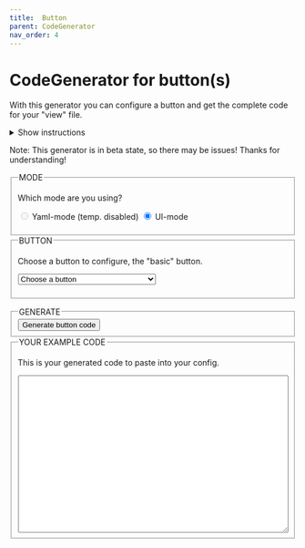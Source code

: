 ```yaml
---
title: 	Button
parent: CodeGenerator
nav_order: 4
---
```


# CodeGenerator for button(s)

With this generator you can configure a button and get the complete code for your "view" file.

<details><summary>Show instructions</summary>

*   Choose the button, you want to generate
*   If variables or entries need to be set, the form shows these after you choose
*   Fill in the data from Home Assistant as described
*   Click "Generate button code"
*   Copy the generated code and paste it in your edit window in Home Assistant

Note: If you don't want to fill in the data, just click "Generate button code" after choosing a button type. The generator shows the code without filled in data. This generator works locally in your browser, no data is send anywhere!</details>

Note: This generator is in beta state, so there may be issues! Thanks for understanding!

<form name="minimalist-generator-buttons" id="minimalist-generator-buttons" method="post" action="">

<fieldset><legend style="text-transform: uppercase;">Mode</legend>

Which mode are you using?

<input type="radio" name="mode" id="yaml_mode" value="yaml" disabled=""> <label for="yaml_mode">Yaml-mode (temp. disabled)</label> <input type="radio" name="mode" id="ui_mode" value="ui" checked="checked"> <label for="ui_mode">UI-mode</label>  
</fieldset>

<fieldset><legend style="text-transform: uppercase;">Button</legend>

Choose a button to configure, the "basic" button.

<select name="buttons" id="buttons"><option value="-1">Choose a button</option> <optgroup label="Chips"><option value="chip_back">Chip Back Button</option> <option value="chip_icon_double_state">Chip Icon With Double State</option> <option value="chip_icon_only">Chip Icon Only</option> <option value="chip_icon_state">Chip Icon With State</option> <option value="chip_power_consumption">Chip Power Consumption</option> <option value="chip_presence_detection">Chip Presence Detection (counter)</option> <option value="chip_temperature">Chip Temperature</option></optgroup> <optgroup label="Title"><option value="card_title">Title</option></optgroup> <optgroup label="Cards"><option value="card_battery">Battery Card</option> <option value="card_binary_sensor">Binary Sensor Card</option> <option value="card_binary_sensor_alert">Binary Sensor Card (alert)</option> <option value="card_cover_with_buttons">Cover Card with buttons</option> <option value="card_generic">Generic Card</option> <option value="card_generic_swap">Generic Card Swapped</option> <option value="card_graph">Graph Card</option> <option value="card_input_boolean">Input Boolean Card</option> <option value="card_light">Light Card</option> <option value="card_light_slider">Light Slider Card</option> <option value="card_light_slider_collapse">Light Slider Card (collapse)</option> <option value="card_light_slider_horizontal">Light Slider Card (horizontal)</option> <option value="card_media_player">Media Player Card</option> <option value="card_media_player_with_control">Media Player Card (with control)</option> <option value="card_media_player_with_controls">Media Player Card (with controls)</option> <option value="card_navigate">Navigate Card</option> <option value="card_person">Person Card</option> <option value="card_power_outlet">Power Outlet Card</option> <option value="card_script">Script Card</option></optgroup></select></fieldset>

<div id="div_card_battery" style="display: none;">

<fieldset><legend style="text-transform: uppercase;">Variables / entries</legend>

Fill in at least the required fields with _your_ data from Home Assistant.

<label for="cardbattery_entity">Entry: _entity_ (required)</label>  
<input type="text" id="cardbattery_entity" name="cardbattery_entity" requiredminlength="4" placeholder="eg. sensor.livingroom_thermometer_battery">

<div class="tooltip"> ? <span class="tooltiptext">This is your battery entity</span></div>

<label for="cardbattery_ulmcardbatteryattribute">Variable: _ulm_card_battery_attribute_</label>  
<input type="text" id="cardbattery_ulmcardbatteryattribute" name="cardbattery_ulmcardbatteryattribute" minlength="4" placeholder="eg. battery_attribute">

<div class="tooltip"> ? <span class="tooltiptext">If your entity provides the battery percent in an attribute (= not as an own sensor), fill in the <u>attributes name</u> here. Eg. if you have `sensor.livingroom_thermometer` and the attribute for your battery power is `sensor.livingroom_thermometer.attributes.battery_percent`, you fill in _battery_percent_ here.</span></div>

</fieldset>

</div>

<div id="div_card_binary_sensor" style="display: none;">

<fieldset><legend style="text-transform: uppercase;">Variables / entries</legend>

Fill in at least the required fields with _your_ data from Home Assistant.

<label for="cardbinarysensor_entity">Entry: _entity_ (required)</label>  
<input type="text" id="cardbinarysensor_entity" name="cardbinarysensor_entity" requiredminlength="4" placeholder="eg. binary_sensor.garage_door">

<div class="tooltip"> ? <span class="tooltiptext">The _binary_sensor_ to show</span></div>

<label for="cardbinarysensor_showlastchanged">Entry: _show_last_changed_</label>  
<input type="text" id="cardbinarysensor_showlastchanged" name="cardbinarysensor_showlastchanged" minlength="4" placeholder="eg. true or false">  
</fieldset>

</div>

<div id="div_card_binary_sensor_alert" style="display: none;">

<fieldset><legend style="text-transform: uppercase;">Variables / entries</legend>

Fill in at least the required fields with _your_ data from Home Assistant.

<label for="cardbinarysensoralert_entity">Entry: _entity_ (required)</label>  
<input type="text" id="cardbinarysensoralert_entity" name="cardbinarysensoralert_entity" requiredminlength="4" placeholder="eg. binary_sensor.garage_door">

<div class="tooltip"> ? <span class="tooltiptext">The _binary_sensor_ to show</span></div>

<label for="cardbinarysensoralert_showlastchanged">Entry: _show_last_changed_</label>  
<input type="text" id="cardbinarysensoralert_showlastchanged" name="cardbinarysensoralert_showlastchanged" minlength="4" placeholder="eg. ">  
</fieldset>

</div>

<div id="div_card_cover_with_buttons" style="display: none;">

<fieldset><legend style="text-transform: uppercase;">Variables / entries</legend>

Fill in at least the required fields with _your_ data from Home Assistant.

<label for="cardcoverwithbuttons_ulmcardcoverwithbuttonsentity">Variable: _ulm_card_cover_with_buttons_entity_ (required)</label>  
<input type="text" id="cardcoverwithbuttons_ulmcardcoverwithbuttonsentity" name="cardcoverwithbuttons_ulmcardcoverwithbuttonsentity" requiredminlength="4" placeholder="eg. cover.livingroom_window">

<div class="tooltip"> ? <span class="tooltiptext">The _entity_id_ of your cover</span></div>

<label for="cardcoverwithbuttons_ulmcardcoverwithbuttonsname">Variable: _ulm_card_cover_with_buttons_name_</label>  
<input type="text" id="cardcoverwithbuttons_ulmcardcoverwithbuttonsname" name="cardcoverwithbuttons_ulmcardcoverwithbuttonsname" minlength="4" placeholder="eg. Cover Livingroom Window">

<div class="tooltip"> ? <span class="tooltiptext">The name of your cover entity</span></div>

</fieldset>

</div>

<div id="div_card_generic" style="display: none;">

<fieldset><legend style="text-transform: uppercase;">Variables / entries</legend>

Fill in at least the required fields with _your_ data from Home Assistant.

<label for="cardgeneric_entity">Entry: _entity_ (required)</label>  
<input type="text" id="cardgeneric_entity" name="cardgeneric_entity" requiredminlength="4" placeholder="eg. sensor.next_waste_collection">  
</fieldset>

</div>

<div id="div_card_generic_swap" style="display: none;">

<fieldset><legend style="text-transform: uppercase;">Variables / entries</legend>

Fill in at least the required fields with _your_ data from Home Assistant.

<label for="cardgenericswap_entity">Entry: _entity_ (required)</label>  
<input type="text" id="cardgenericswap_entity" name="cardgenericswap_entity" requiredminlength="4" placeholder="eg. sensor.next_waste_collection">  
</fieldset>

</div>

<div id="div_card_graph" style="display: none;">

<fieldset><legend style="text-transform: uppercase;">Variables / entries</legend>

Fill in at least the required fields with _your_ data from Home Assistant.

<label for="cardgraph_ulmcardgraphcolor">Variable: _ulm_card_graph_color_</label>  
<input type="text" id="cardgraph_ulmcardgraphcolor" name="cardgraph_ulmcardgraphcolor" minlength="4" placeholder="eg. var(--google-blue)">

<div class="tooltip"> ? <span class="tooltiptext">This is to adjust your color value. Use a CSS varible from HA or set a color value (eg. #FFFFFF)</span></div>

<label for="cardgraph_ulmcardgraphname">Variable: _ulm_card_graph_name_</label>  
<input type="text" id="cardgraph_ulmcardgraphname" name="cardgraph_ulmcardgraphname" minlength="4" placeholder="eg. Temperature Livingroom">

<div class="tooltip"> ? <span class="tooltiptext">The name of your sensor</span></div>

<label for="cardgraph_ulmcardgraphentity">Variable: _ulm_card_graph_entity_ (required)</label>  
<input type="text" id="cardgraph_ulmcardgraphentity" name="cardgraph_ulmcardgraphentity" requiredminlength="4" placeholder="eg. sensor.livingroom_temperature">

<div class="tooltip"> ? <span class="tooltiptext">Your _entity_id_ for the temperature sensor</span></div>

</fieldset>

</div>

<div id="div_card_input_boolean" style="display: none;">

<fieldset><legend style="text-transform: uppercase;">Variables / entries</legend>

Fill in at least the required fields with _your_ data from Home Assistant.

<label for="cardinputboolean_entity">Entry: _entity_ (required)</label>  
<input type="text" id="cardinputboolean_entity" name="cardinputboolean_entity" requiredminlength="4" placeholder="eg. input_boolean.guest_mode">

<div class="tooltip"> ? <span class="tooltiptext">The _input_boolean_ to switch</span></div>

</fieldset>

</div>

<div id="div_card_light" style="display: none;">

<fieldset><legend style="text-transform: uppercase;">Variables / entries</legend>

Fill in at least the required fields with _your_ data from Home Assistant.

<label for="cardlight_entity">Entry: _entity_ (required)</label>  
<input type="text" id="cardlight_entity" name="cardlight_entity" requiredminlength="4" placeholder="eg. light.my_livingroom_light">  
</fieldset>

</div>

<div id="div_card_light_slider" style="display: none;">

<fieldset><legend style="text-transform: uppercase;">Variables / entries</legend>

Fill in at least the required fields with _your_ data from Home Assistant.

<label for="cardlightslider_entity">Entry: _entity_ (required)</label>  
<input type="text" id="cardlightslider_entity" name="cardlightslider_entity" requiredminlength="4" placeholder="eg. light.my_livingroom_light">  
<label for="cardlightslider_ulmcardlightslidername">Variable: _ulm_card_light_slider_name_</label>  
<input type="text" id="cardlightslider_ulmcardlightslidername" name="cardlightslider_ulmcardlightslidername" minlength="4" placeholder="eg. Livingroom Light">

<div class="tooltip"> ? <span class="tooltiptext">If you want to set a specific name, eg. because your friendly name is too long for the card, this is the place to fill it in. If this is not set, the friendly name will be used.</span></div>

</fieldset>

</div>

<div id="div_card_light_slider_collapse" style="display: none;">

<fieldset><legend style="text-transform: uppercase;">Variables / entries</legend>

Fill in at least the required fields with _your_ data from Home Assistant.

<label for="cardlightslidercollapse_entity">Entry: _entity_ (required)</label>  
<input type="text" id="cardlightslidercollapse_entity" name="cardlightslidercollapse_entity" requiredminlength="4" placeholder="eg. light.my_livingroom_light">  
<label for="cardlightslidercollapse_ulmcardlightslidercollapsename">Variable: _ulm_card_light_slider_collapse_name_</label>  
<input type="text" id="cardlightslidercollapse_ulmcardlightslidercollapsename" name="cardlightslidercollapse_ulmcardlightslidercollapsename" minlength="4" placeholder="eg. Livingroom Light">

<div class="tooltip"> ? <span class="tooltiptext">If you want to set a specific name, eg. because your friendly name is too long for the card, this is the place to fill it in. If this is not set, the friendly name will be used.</span></div>

</fieldset>

</div>

<div id="div_card_light_slider_horizontal" style="display: none;">

<fieldset><legend style="text-transform: uppercase;">Variables / entries</legend>

Fill in at least the required fields with _your_ data from Home Assistant.

<label for="cardlightsliderhorizontal_entity">Entry: _entity_ (required)</label>  
<input type="text" id="cardlightsliderhorizontal_entity" name="cardlightsliderhorizontal_entity" requiredminlength="4" placeholder="eg. light.my_livingroom_light">  
<label for="cardlightsliderhorizontal_ulmcardlightsliderhorizontalname">Variable: _ulm_card_light_slider_horizontal_name_</label>  
<input type="text" id="cardlightsliderhorizontal_ulmcardlightsliderhorizontalname" name="cardlightsliderhorizontal_ulmcardlightsliderhorizontalname" minlength="4" placeholder="eg. Livingroom Light">

<div class="tooltip"> ? <span class="tooltiptext">If you want to set a specific name, eg. because your friendly name is too long for the card, this is the place to fill it in. If this is not set, the friendly name will be used.</span></div>

</fieldset>

</div>

<div id="div_card_media_player" style="display: none;">

<fieldset><legend style="text-transform: uppercase;">Variables / entries</legend>

Fill in at least the required fields with _your_ data from Home Assistant.

<label for="cardmediaplayer_entity">Entry: _entity_ (required)</label>  
<input type="text" id="cardmediaplayer_entity" name="cardmediaplayer_entity" requiredminlength="4" placeholder="eg. media_player.livingroom_shield">

<div class="tooltip"> ? <span class="tooltiptext">The media-player entity</span></div>

<label for="cardmediaplayer_name">Entry: _name_ (required)</label>  
<input type="text" id="cardmediaplayer_name" name="cardmediaplayer_name" requiredminlength="4" placeholder="eg. Livingroom Nvidia Shield">

<div class="tooltip"> ? <span class="tooltiptext">Name to display for your media-player</span></div>

</fieldset>

</div>

<div id="div_card_media_player_with_control" style="display: none;">

<fieldset><legend style="text-transform: uppercase;">Variables / entries</legend>

Fill in at least the required fields with _your_ data from Home Assistant.

<label for="cardmediaplayerwithcontrol_entity">Entry: _entity_ (required)</label>  
<input type="text" id="cardmediaplayerwithcontrol_entity" name="cardmediaplayerwithcontrol_entity" requiredminlength="4" placeholder="eg. media_player.livingroom_shield">

<div class="tooltip"> ? <span class="tooltiptext">The media-player entity</span></div>

<label for="cardmediaplayerwithcontrol_name">Entry: _name_ (required)</label>  
<input type="text" id="cardmediaplayerwithcontrol_name" name="cardmediaplayerwithcontrol_name" requiredminlength="4" placeholder="eg. Livingroom Nvidia Shield">

<div class="tooltip"> ? <span class="tooltiptext">Name to display for your media-player</span></div>

</fieldset>

</div>

<div id="div_card_media_player_with_controls" style="display: none;">

<fieldset><legend style="text-transform: uppercase;">Variables / entries</legend>

Fill in at least the required fields with _your_ data from Home Assistant.

<label for="cardmediaplayerwithcontrols_ulmcardmediaplayerwithcontrolsentity">Variable: _ulm_card_media_player_with_controls_entity_ (required)</label>  
<input type="text" id="cardmediaplayerwithcontrols_ulmcardmediaplayerwithcontrolsentity" name="cardmediaplayerwithcontrols_ulmcardmediaplayerwithcontrolsentity" requiredminlength="4" placeholder="eg. media_player.livingroom_shield">

<div class="tooltip"> ? <span class="tooltiptext">The entity of the media player</span></div>

<label for="cardmediaplayerwithcontrols_ulmcardmediaplayerwithcontrolsname">Variable: _ulm_card_media_player_with_controls_name_</label>  
<input type="text" id="cardmediaplayerwithcontrols_ulmcardmediaplayerwithcontrolsname" name="cardmediaplayerwithcontrols_ulmcardmediaplayerwithcontrolsname" minlength="4" placeholder="eg. Living room Media Player">

<div class="tooltip"> ? <span class="tooltiptext">The name of the media player (only displayed when off)</span></div>

</fieldset>

</div>

<div id="div_card_navigate" style="display: none;">

<fieldset><legend style="text-transform: uppercase;">Variables / entries</legend>

Fill in at least the required fields with _your_ data from Home Assistant.

<label for="cardnavigate_ulmcardnavigatepath">Variable: _ulm_card_navigate_path_ (required)</label>  
<input type="text" id="cardnavigate_ulmcardnavigatepath" name="cardnavigate_ulmcardnavigatepath" requiredminlength="4" placeholder="eg. /ui-lovelace-minimalist/media">

<div class="tooltip"> ? <span class="tooltiptext">The path to your lovelace dashboard</span></div>

<label for="cardnavigate_ulmcardnavigatetitle">Variable: _ulm_card_navigate_title_ (required)</label>  
<input type="text" id="cardnavigate_ulmcardnavigatetitle" name="cardnavigate_ulmcardnavigatetitle" requiredminlength="4" placeholder="eg. Media">

<div class="tooltip"> ? <span class="tooltiptext">Title to show for the link</span></div>

<label for="cardnavigate_ulmcardnavigateicon">Variable: _ulm_card_navigate_icon_ (required)</label>  
<input type="text" id="cardnavigate_ulmcardnavigateicon" name="cardnavigate_ulmcardnavigateicon" requiredminlength="4" placeholder="eg. mdi:television">

<div class="tooltip"> ? <span class="tooltiptext">Icon to show</span></div>

</fieldset>

</div>

<div id="div_card_person" style="display: none;">

<fieldset><legend style="text-transform: uppercase;">Variables / entries</legend>

Fill in at least the required fields with _your_ data from Home Assistant.

<label for="cardperson_ulmcardpersonentity">Variable: _ulm_card_person_entity_ (required)</label>  
<input type="text" id="cardperson_ulmcardpersonentity" name="cardperson_ulmcardpersonentity" requiredminlength="4" placeholder="eg. person.username">

<div class="tooltip"> ? <span class="tooltiptext">The person entity</span></div>

<label for="cardperson_ulmcardpersonuseentitypicture">Variable: _ulm_card_person_use_entity_picture_</label>  
<input type="text" id="cardperson_ulmcardpersonuseentitypicture" name="cardperson_ulmcardpersonuseentitypicture" minlength="4" placeholder="eg. true or false">

<div class="tooltip"> ? <span class="tooltiptext">If you set this to true, the card shows the entity picture from your user, otherwise (set to false) shows the icon. Default is false.</span></div>

<label for="cardperson_ulmcardpersonzone1">Variable: _ulm_card_person_zone1_</label>  
<input type="text" id="cardperson_ulmcardpersonzone1" name="cardperson_ulmcardpersonzone1" minlength="4" placeholder="eg. work">

<div class="tooltip"> ? <span class="tooltiptext">Set another zone (beside "home") to use for the card. You can set up two zones besides "home".</span></div>

<label for="cardperson_ulmcardpersonzone2">Variable: _ulm_card_person_zone2_</label>  
<input type="text" id="cardperson_ulmcardpersonzone2" name="cardperson_ulmcardpersonzone2" minlength="4" placeholder="eg. school">

<div class="tooltip"> ? <span class="tooltiptext">Set another zone (beside "home") to use for the card. You can set up two zones besides "home".</span></div>

</fieldset>

</div>

<div id="div_card_power_outlet" style="display: none;">

<fieldset><legend style="text-transform: uppercase;">Variables / entries</legend>

Fill in at least the required fields with _your_ data from Home Assistant.

<label for="cardpoweroutlet_entity">Entry: _entity_ (required)</label>  
<input type="text" id="cardpoweroutlet_entity" name="cardpoweroutlet_entity" requiredminlength="4" placeholder="eg. switch.power_outlet_livingroom">  
<label for="cardpoweroutlet_name">Entry: _name_ (required)</label>  
<input type="text" id="cardpoweroutlet_name" name="cardpoweroutlet_name" requiredminlength="4" placeholder="eg. Power Outlet Livingroom">  
<label for="cardpoweroutlet_ulmcardpoweroutletconsumptionsensor">Variable: _ulm_card_power_outlet_consumption_sensor_</label>  
<input type="text" id="cardpoweroutlet_ulmcardpoweroutletconsumptionsensor" name="cardpoweroutlet_ulmcardpoweroutletconsumptionsensor" minlength="4" placeholder="eg. sensor.power_outlet_livingroom_consumption">

<div class="tooltip"> ? <span class="tooltiptext">If you set this sensor, the `power-outlet-card` shows the energy consumption next to the state.</span></div>

</fieldset>

</div>

<div id="div_card_script" style="display: none;">

<fieldset><legend style="text-transform: uppercase;">Variables / entries</legend>

Fill in at least the required fields with _your_ data from Home Assistant.

<label for="cardscript_ulmcardscripttitle">Variable: _ulm_card_script_title_ (required)</label>  
<input type="text" id="cardscript_ulmcardscripttitle" name="cardscript_ulmcardscripttitle" requiredminlength="4" placeholder="eg. Romantic lights">

<div class="tooltip"> ? <span class="tooltiptext">Name to show for the script.</span></div>

<label for="cardscript_ulmcardscripticon">Variable: _ulm_card_script_icon_ (required)</label>  
<input type="text" id="cardscript_ulmcardscripticon" name="cardscript_ulmcardscripticon" requiredminlength="4" placeholder="eg. mdi:candle">

<div class="tooltip"> ? <span class="tooltiptext">Icon to show for the script.</span></div>

<label for="cardscript_tapactionaction">Entry: _tap_action_action_ (required)</label>  
<input type="text" id="cardscript_tapactionaction" name="cardscript_tapactionaction" requiredminlength="4" placeholder="eg. call-service">

<div class="tooltip"> ? <span class="tooltiptext">Only call-service is allowed here.</span></div>

<label for="cardscript_tapactionservice">Entry: _tap_action_service_ (required)</label>  
<input type="text" id="cardscript_tapactionservice" name="cardscript_tapactionservice" requiredminlength="4" placeholder="eg. script.turn_on">

<div class="tooltip"> ? <span class="tooltiptext">Let the script run by turning it on.</span></div>

<label for="cardscript_tapactionservicedata">Entry: _tap_action_service_data_ (required)</label>  
<input type="text" id="cardscript_tapactionservicedata" name="cardscript_tapactionservicedata" requiredminlength="4" placeholder="eg. entity_id: script.romantic_livingroom_lights">

<div class="tooltip"> ? <span class="tooltiptext">This is the service_data needed by your script. That can be an entity_id and/or some variables.</span></div>

</fieldset>

</div>

<div id="div_card_title" style="display: none;">

<fieldset><legend style="text-transform: uppercase;">Variables / entries</legend>

Fill in at least the required fields with _your_ data from Home Assistant.

<label for="cardtitle_name">Entry: _name_ (required)</label>  
<input type="text" id="cardtitle_name" name="cardtitle_name" requiredminlength="4" placeholder="eg. My_Title">

<div class="tooltip"> ? <span class="tooltiptext">This is a main title (either title or subtitle is required)</span></div>

<label for="cardtitle_label">Entry: _label_ (required)</label>  
<input type="text" id="cardtitle_label" name="cardtitle_label" requiredminlength="4" placeholder="eg. My_Subtitle">

<div class="tooltip"> ? <span class="tooltiptext">This is a subtitle (either title or subtitle is required)</span></div>

</fieldset>

</div>

<div id="div_chip_back" style="display: none;">

<fieldset><legend style="text-transform: uppercase;">Variables / entries</legend>

Fill in at least the required fields with _your_ data from Home Assistant.

<label for="chipback_ulmchipbackpath">Variable: _ulm_chip_back_path_ (required)</label>  
<input type="text" id="chipback_ulmchipbackpath" name="chipback_ulmchipbackpath" requiredminlength="4" placeholder="eg. /ui-lovelace-minimalist/home">

<div class="tooltip"> ? <span class="tooltiptext">Set the navigation path to your default view, eg. _ui-lovelace-minimalist/home_ or _lovelace_</span></div>

</fieldset>

</div>

<div id="div_chip_icon_double_state" style="display: none;">

<fieldset><legend style="text-transform: uppercase;">Variables / entries</legend>

Fill in at least the required fields with _your_ data from Home Assistant.

<label for="chipicondoublestate_ulmchipicondoublestateicon">Variable: _ulm_chip_icon_double_state_icon_ (required)</label>  
<input type="text" id="chipicondoublestate_ulmchipicondoublestateicon" name="chipicondoublestate_ulmchipicondoublestateicon" requiredminlength="4" placeholder="eg. 💻">

<div class="tooltip"> ? <span class="tooltiptext">This is the icon to show. See [icons](/usage#icons) to read more about the used unicode `emojis`.</span></div>

<label for="chipicondoublestate_ulmchipicondoublestateentity1">Variable: _ulm_chip_icon_double_state_entity_1_ (required)</label>  
<input type="text" id="chipicondoublestate_ulmchipicondoublestateentity1" name="chipicondoublestate_ulmchipicondoublestateentity1" requiredminlength="4" placeholder="eg. sensor.nas_disk_used">  
<label for="chipicondoublestate_ulmchipicondoublestateentity2">Variable: _ulm_chip_icon_double_state_entity_2_ (required)</label>  
<input type="text" id="chipicondoublestate_ulmchipicondoublestateentity2" name="chipicondoublestate_ulmchipicondoublestateentity2" requiredminlength="4" placeholder="eg. sensor.nas_cpu_load">  
</fieldset>

</div>

<div id="div_chip_icon_only" style="display: none;">

<fieldset><legend style="text-transform: uppercase;">Variables / entries</legend>

Fill in at least the required fields with _your_ data from Home Assistant.

<label for="chipicononly_ulmchipicononly">Variable: _ulm_chip_icon_only_</label>  
<input type="text" id="chipicononly_ulmchipicononly" name="chipicononly_ulmchipicononly" minlength="4" placeholder="eg. ❤">

<div class="tooltip"> ? <span class="tooltiptext">This is the icon to show. See [icons](/usage#icons) to read more about the used unicode `emojis`.</span></div>

</fieldset>

</div>

<div id="div_chip_icon_state" style="display: none;">

<fieldset><legend style="text-transform: uppercase;">Variables / entries</legend>

Fill in at least the required fields with _your_ data from Home Assistant.

<label for="chipiconstate_ulmchipiconstateicon">Variable: _ulm_chip_icon_state_icon_ (required)</label>  
<input type="text" id="chipiconstate_ulmchipiconstateicon" name="chipiconstate_ulmchipiconstateicon" requiredminlength="4" placeholder="eg. 🛏️">

<div class="tooltip"> ? <span class="tooltiptext">This is the icon to show. See See [icons](/usage#icons) to read more about the used unicode `emojis`.</span></div>

<label for="chipiconstate_ulmchipiconstateentity">Variable: _ulm_chip_icon_state_entity_ (required)</label>  
<input type="text" id="chipiconstate_ulmchipiconstateentity" name="chipiconstate_ulmchipiconstateentity" requiredminlength="4" placeholder="eg. sensor.bed_occupancy">  
</fieldset>

</div>

<div id="div_chip_power_consumption" style="display: none;">

<fieldset><legend style="text-transform: uppercase;">Variables / entries</legend>

Fill in at least the required fields with _your_ data from Home Assistant.

<label for="chippowerconsumption_ulmchipelectricconsumption">Variable: _ulm_chip_electric_consumption_ (required)</label>  
<input type="text" id="chippowerconsumption_ulmchipelectricconsumption" name="chippowerconsumption_ulmchipelectricconsumption" requiredminlength="4" placeholder="eg. sensor.my_electric_power_consumption">

<div class="tooltip"> ? <span class="tooltiptext">This is your consumed energy. This is the sensor, that shows how many *kWh*s are consumed.</span></div>

<label for="chippowerconsumption_ulmchipelectricprice">Variable: _ulm_chip_electric_price_ (required)</label>  
<input type="text" id="chippowerconsumption_ulmchipelectricprice" name="chippowerconsumption_ulmchipelectricprice" requiredminlength="4" placeholder="eg. sensor.my_electric_power_price">

<div class="tooltip"> ? <span class="tooltiptext">This is the price for your consumed energy, if you have such a sensor. This should be a sensor that shows a price in your defined currency. If this variable is not set, the chip shows only the *kWh*s! If this variable is set the chip shows the price for the consumed energy!</span></div>

</fieldset>

</div>

<div id="div_chip_presence_detection" style="display: none;">

<fieldset><legend style="text-transform: uppercase;">Variables / entries</legend>

Fill in at least the required fields with _your_ data from Home Assistant.

<label for="chippresencedetection_ulmchippresencecounterresidents">Variable: _ulm_chip_presence_counter_residents_ (required)</label>  
<input type="text" id="chippresencedetection_ulmchippresencecounterresidents" name="chippresencedetection_ulmchippresencecounterresidents" requiredminlength="4" placeholder="eg. sensor.my_residents_counter">

<div class="tooltip"> ? <span class="tooltiptext">This is the sensor that shows your residents counter.</span></div>

<label for="chippresencedetection_ulmchippresencecounterguests">Variable: _ulm_chip_presence_counter_guests_ (required)</label>  
<input type="text" id="chippresencedetection_ulmchippresencecounterguests" name="chippresencedetection_ulmchippresencecounterguests" requiredminlength="4" placeholder="eg. sensor.my_guests_counter">

<div class="tooltip"> ? <span class="tooltiptext">This is the sensor that shows your guests counter.</span></div>

</fieldset>

</div>

<div id="div_chip_temperature" style="display: none;">

<fieldset><legend style="text-transform: uppercase;">Variables / entries</legend>

Fill in at least the required fields with _your_ data from Home Assistant.

<label for="chiptemperature_ulmchiptemperatureoutside">Variable: _ulm_chip_temperature_outside_ (required)</label>  
<input type="text" id="chiptemperature_ulmchiptemperatureoutside" name="chiptemperature_ulmchiptemperatureoutside" requiredminlength="4" placeholder="eg. sensor.my_temperature_sensor_outside">

<div class="tooltip"> ? <span class="tooltiptext">This is the sensor that provides your outside temperature. If you want to use eg. a temperature value from your weather provider, you'd need to setup a template sensor first. The state of this sensor should represent a numeric value (°C or °F doesn't matter).</span></div>

<label for="chiptemperature_ulmchiptemperatureinside">Variable: _ulm_chip_temperature_inside_ (required)</label>  
<input type="text" id="chiptemperature_ulmchiptemperatureinside" name="chiptemperature_ulmchiptemperatureinside" requiredminlength="4" placeholder="eg. sensor.my_temperature_sensor_inside">

<div class="tooltip"> ? <span class="tooltiptext">This is the sensor that provides your inside temperature. The state of this sensor should represent a numeric value (°C or °F doesn't matter).</span></div>

</fieldset>

</div>

<fieldset><legend style="text-transform: uppercase;">Generate</legend> <input type="button" name="submit" value="Generate button code" onclick="generateButtonCode()"></fieldset>

<fieldset><legend style="text-transform: uppercase;">Your example code</legend>

This is your generated code to paste into your config.

<textarea id="generated_code" name="generated_code" rows="18" cols="60" style="width: 100%;"></textarea></fieldset>

</form>
